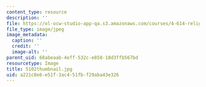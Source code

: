```yaml
---
content_type: resource
description: ''
file: https://ol-ocw-studio-app-qa.s3.amazonaws.com/courses/4-614-religious-architecture-and-islamic-cultures-fall-2002/a221c8e6e51f3ac451fbf29aba43e326_5102thumbnail.jpg
file_type: image/jpeg
image_metadata:
  caption: ''
  credit: ''
  image-alt: ''
parent_uid: 68abeaab-4eff-532c-e858-18d3ffb567bd
resourcetype: Image
title: 5102thumbnail.jpg
uid: a221c8e6-e51f-3ac4-51fb-f29aba43e326
---
```

